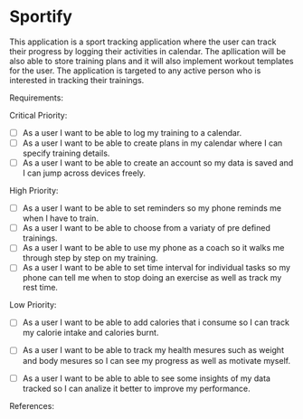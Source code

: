 # Sportify

This application is a sport tracking application where the user can track their progress by logging their activities in calendar. The apllication will be also able to store training plans and it will also implement workout templates for the user. The application is targeted to any active person who is interested in tracking their trainings.


Requirements:

Critical Priority:

- [ ] As a user I want to be able to log my training to a calendar.
- [ ] As a user I want to be able to create plans in my calendar where I can specify training details.
- [ ] As a user I want to be able to create an account so my data is saved and I can jump across devices freely.

High Priority:

- [ ] As a user I want to be able to set reminders so my phone reminds me when I have to train.
- [ ] As a user I want to be able to choose from a variaty of pre defined trainings.
- [ ] As a user I want to be able to use my phone as a coach so it walks me through step by step on my training. 
- [ ] As a user I want to be able to set time interval for individual tasks so my phone can tell me when to stop doing an exercise as well as track my rest time.

Low Priority:

- [ ] As a user I want to be able to add calories that i consume so I can track my calorie intake and calories burnt.
- [ ] As a user I want to be able to track my health mesures such as weight and body mesures so I can see my progress as well as motivate myself.
- [ ] As a user I want to be able to able to see some insights of my data tracked so I can analize it better to improve my performance.


References:

